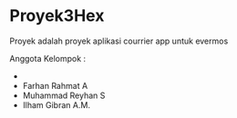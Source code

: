 # Proyek3Hex
Proyek adalah proyek aplikasi courrier app untuk evermos

Anggota Kelompok : 
<ul>
  <li> </li>
  <li> Farhan Rahmat A</li>
  <li> Muhammad Reyhan S </li>
  <li> Ilham Gibran A.M.</li>
</ul>
